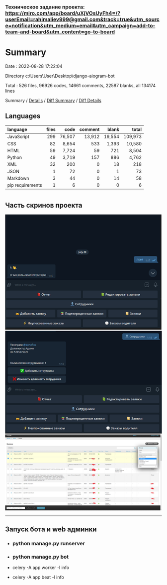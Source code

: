 ### Техническое задание проекта: https://miro.com/app/board/uXjVOsUyFh4=/?userEmail=rahimaliev999@gmail.com&track=true&utm_source=notification&utm_medium=email&utm_campaign=add-to-team-and-board&utm_content=go-to-board


# Summary

Date : 2022-08-28 17:22:04

Directory c:\\Users\\User\\Desktop\\django-aiogram-bot

Total : 526 files,  96926 codes, 14661 comments, 22587 blanks, all 134174 lines

Summary / [Details](details.md) / [Diff Summary](diff.md) / [Diff Details](diff-details.md)

## Languages
| language | files | code | comment | blank | total |
| :--- | ---: | ---: | ---: | ---: | ---: |
| JavaScript | 299 | 76,507 | 13,912 | 19,554 | 109,973 |
| CSS | 82 | 8,654 | 533 | 1,393 | 10,580 |
| HTML | 59 | 7,724 | 59 | 721 | 8,504 |
| Python | 49 | 3,719 | 157 | 886 | 4,762 |
| XML | 32 | 200 | 0 | 18 | 218 |
| JSON | 1 | 72 | 0 | 1 | 73 |
| Markdown | 3 | 44 | 0 | 14 | 58 |
| pip requirements | 1 | 6 | 0 | 0 | 6 |
#

## Часть скринов проекта
![ссылка](images/bot1.png)
![ссылка](images/bot2.png)
![ссылка](images/server1.png)

***
## Запуск бота и web админки
* ### python manage.py runserver
* ### python manage.py bot

* celery -A app worker -l info
* celery -A app beat -l info